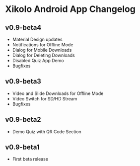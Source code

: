Xikolo Android App Changelog
============================

## v0.9-beta4
* Material Design updates
* Notifications for Offline Mode
* Dialog for Mobile Downloads
* Dialog for Deleting Downloads
* Disabled Quiz App Demo
* Bugfixes

## v0.9-beta3
* Video and Slide Downloads for Offline Mode
* Video Switch for SD/HD Stream
* Bugfixes

## v0.9-beta2
* Demo Quiz with QR Code Section

## v0.9-beta1
* First beta release
